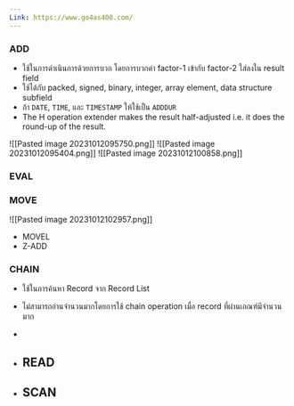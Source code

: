 ```yaml
---
Link: https://www.go4as400.com/
---
```


### ADD
- ใช้ในการดำเนินการด้วยการบวก โดยการบวกค่า factor-1 เข้ากับ factor-2 ใส่ลงใน result field
- ใช้ได้กับ packed, signed, binary, integer, array element, data structure subfield
- ถ้า `DATE`, `TIME`, และ `TIMESTAMP` ให้ใช้เป็น `ADDDUR`
- The H operation extender makes the result half-adjusted i.e. it does the round-up of the result.

![[Pasted image 20231012095750.png]]
![[Pasted image 20231012095404.png]]
![[Pasted image 20231012100858.png]]
### EVAL


### MOVE
![[Pasted image 20231012102957.png]]

- MOVEL
- Z-ADD


### CHAIN
- ใช้ในการค้นหา Record จาก Record List
- ไม่สามารถอ่านจำนวนมากโดยการใช้ chain operation เมื่อ record ที่ผ่านเกณฑ์มีจำนวนมาก
- 

- READ
	- 
- SCAN
	- 